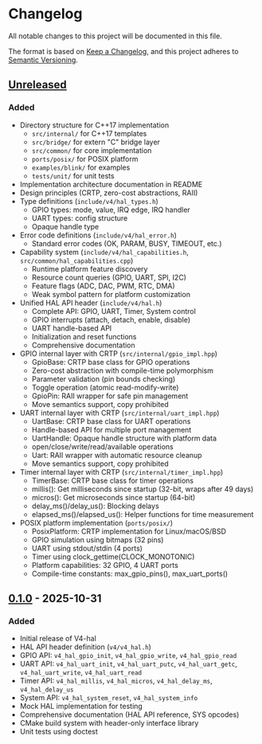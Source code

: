 # Changelog

All notable changes to this project will be documented in this file.

The format is based on [Keep a Changelog](https://keepachangelog.com/en/1.0.0/),
and this project adheres to [Semantic Versioning](https://semver.org/spec/v2.0.0.html).

## [Unreleased]

### Added
- Directory structure for C++17 implementation
  - `src/internal/` for C++17 templates
  - `src/bridge/` for extern "C" bridge layer
  - `src/common/` for core implementation
  - `ports/posix/` for POSIX platform
  - `examples/blink/` for examples
  - `tests/unit/` for unit tests
- Implementation architecture documentation in README
- Design principles (CRTP, zero-cost abstractions, RAII)
- Type definitions (`include/v4/hal_types.h`)
  - GPIO types: mode, value, IRQ edge, IRQ handler
  - UART types: config structure
  - Opaque handle type
- Error code definitions (`include/v4/hal_error.h`)
  - Standard error codes (OK, PARAM, BUSY, TIMEOUT, etc.)
- Capability system (`include/v4/hal_capabilities.h`, `src/common/hal_capabilities.cpp`)
  - Runtime platform feature discovery
  - Resource count queries (GPIO, UART, SPI, I2C)
  - Feature flags (ADC, DAC, PWM, RTC, DMA)
  - Weak symbol pattern for platform customization
- Unified HAL API header (`include/v4/hal.h`)
  - Complete API: GPIO, UART, Timer, System control
  - GPIO interrupts (attach, detach, enable, disable)
  - UART handle-based API
  - Initialization and reset functions
  - Comprehensive documentation
- GPIO internal layer with CRTP (`src/internal/gpio_impl.hpp`)
  - GpioBase<Platform>: CRTP base class for GPIO operations
  - Zero-cost abstraction with compile-time polymorphism
  - Parameter validation (pin bounds checking)
  - Toggle operation (atomic read-modify-write)
  - GpioPin<Platform>: RAII wrapper for safe pin management
  - Move semantics support, copy prohibited
- UART internal layer with CRTP (`src/internal/uart_impl.hpp`)
  - UartBase<Platform>: CRTP base class for UART operations
  - Handle-based API for multiple port management
  - UartHandle: Opaque handle structure with platform data
  - open/close/write/read/available operations
  - Uart<Platform>: RAII wrapper with automatic resource cleanup
  - Move semantics support, copy prohibited
- Timer internal layer with CRTP (`src/internal/timer_impl.hpp`)
  - TimerBase<Platform>: CRTP base class for timer operations
  - millis(): Get milliseconds since startup (32-bit, wraps after 49 days)
  - micros(): Get microseconds since startup (64-bit)
  - delay_ms()/delay_us(): Blocking delays
  - elapsed_ms()/elapsed_us(): Helper functions for time measurement
- POSIX platform implementation (`ports/posix/`)
  - PosixPlatform: CRTP implementation for Linux/macOS/BSD
  - GPIO simulation using bitmaps (32 pins)
  - UART using stdout/stdin (4 ports)
  - Timer using clock_gettime(CLOCK_MONOTONIC)
  - Platform capabilities: 32 GPIO, 4 UART ports
  - Compile-time constants: max_gpio_pins(), max_uart_ports()

## [0.1.0] - 2025-10-31

### Added
- Initial release of V4-hal
- HAL API header definition (`v4/v4_hal.h`)
- GPIO API: `v4_hal_gpio_init`, `v4_hal_gpio_write`, `v4_hal_gpio_read`
- UART API: `v4_hal_uart_init`, `v4_hal_uart_putc`, `v4_hal_uart_getc`, `v4_hal_uart_write`, `v4_hal_uart_read`
- Timer API: `v4_hal_millis`, `v4_hal_micros`, `v4_hal_delay_ms`, `v4_hal_delay_us`
- System API: `v4_hal_system_reset`, `v4_hal_system_info`
- Mock HAL implementation for testing
- Comprehensive documentation (HAL API reference, SYS opcodes)
- CMake build system with header-only interface library
- Unit tests using doctest

[Unreleased]: https://github.com/kirisaki/V4-hal/compare/v0.1.0...HEAD
[0.1.0]: https://github.com/kirisaki/V4-hal/releases/tag/v0.1.0
